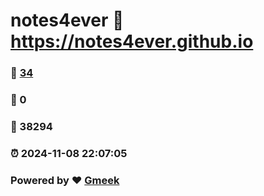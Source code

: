 # notes4ever :link: https://notes4ever.github.io 
### :page_facing_up: [34](https://notes4ever.github.io/tag.html) 
### :speech_balloon: 0 
### :hibiscus: 38294 
### :alarm_clock: 2024-11-08 22:07:05 
### Powered by :heart: [Gmeek](https://github.com/Meekdai/Gmeek)
